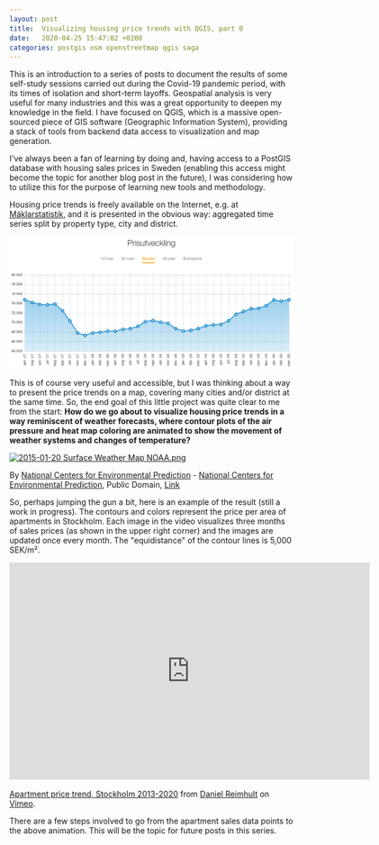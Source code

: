 ```yaml
---
layout: post
title:  Visualizing housing price trends with QGIS, part 0
date:   2020-04-25 15:47:02 +0200
categories: postgis osm openstreetmap qgis saga
---
```

This is an introduction to a series of posts to document the results of some self-study sessions carried out during the Covid-19 pandemic period, with its times of isolation and short-term layoffs. Geospatial analysis is very useful for many industries and this was a great opportunity to deepen my knowledge in the field. I have focused on QGIS, which is a massive open-sourced piece of GIS software (Geographic Information System), providing a stack of tools from backend data access to visualization and map generation.

I've always been a fan of learning by doing and, having access to a PostGIS database with housing sales prices in Sweden (enabling this access might become the topic for another blog post in the future), I was considering how to utilize this for the purpose of learning new tools and methodology.

Housing price trends is freely available on the Internet, e.g. at [Mäklarstatistik](https://www.maklarstatistik.se/), and it is presented in the obvious way: aggregated time series split by property type, city and district.

![Mäklarstatistik example](/images/maklarstatistik.png "Mäklarstatistik example")

This is of course very useful and accessible, but I was thinking about a way to present the price trends on a map, covering many cities and/or district at the same time. So, the end goal of this little project was quite clear to me from the start: **How do we go about to visualize housing price trends in a way reminiscent of weather forecasts, where contour plots of the air pressure and heat map coloring are animated to show the movement of weather systems and changes of temperature?**

<p><a href="https://commons.wikimedia.org/wiki/File:2015-01-20_Surface_Weather_Map_NOAA.png#/media/File:2015-01-20_Surface_Weather_Map_NOAA.png"><img src="https://upload.wikimedia.org/wikipedia/commons/3/3f/2015-01-20_Surface_Weather_Map_NOAA.png" alt="2015-01-20 Surface Weather Map NOAA.png"></a><br><figcaption>By <a href="https://en.wikipedia.org/wiki/National_Centers_for_Environmental_Prediction" class="extiw" title="w:National Centers for Environmental Prediction">National Centers for Environmental Prediction</a> - <a rel="nofollow" class="external text" href="https://www.wpc.ncep.noaa.gov/dailywxmap/index.html">National Centers for Environmental Prediction</a>, Public Domain, <a href="https://commons.wikimedia.org/w/index.php?curid=38139297">Link</a></figcaption></p>

So, perhaps jumping the gun a bit, here is an example of the result (still a work in progress). The contours and colors represent the price per area of apartments in Stockholm. Each image in the video visualizes three months of sales prices (as shown in the upper right corner) and the images are updated once every month. The "equidistance" of the contour lines is 5,000 SEK/m².

<iframe src="https://player.vimeo.com/video/410120629" width="640" height="386" frameborder="0" allow="autoplay; fullscreen" allowfullscreen></iframe>
<p><figcaption><a href="https://vimeo.com/410120629">Apartment price trend, Stockholm 2013-2020</a> from <a href="https://vimeo.com/user113431800">Daniel Reimhult</a> on <a href="https://vimeo.com">Vimeo</a>.</figcaption></p>

There are a few steps involved to go from the apartment sales data points to the above animation. This will be the topic for future posts in this series. 
